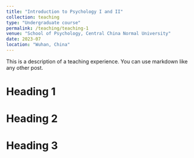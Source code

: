 ```yaml
---
title: "Introduction to Psychology I and II"
collection: teaching
type: "Undergraduate course"
permalink: /teaching/teaching-1
venue: "School of Psychology, Central China Normal University"
date: 2023-07
location: "Wuhan, China"
---
```


This is a description of a teaching experience. You can use markdown like any other post.

Heading 1
======

Heading 2
======

Heading 3
======
